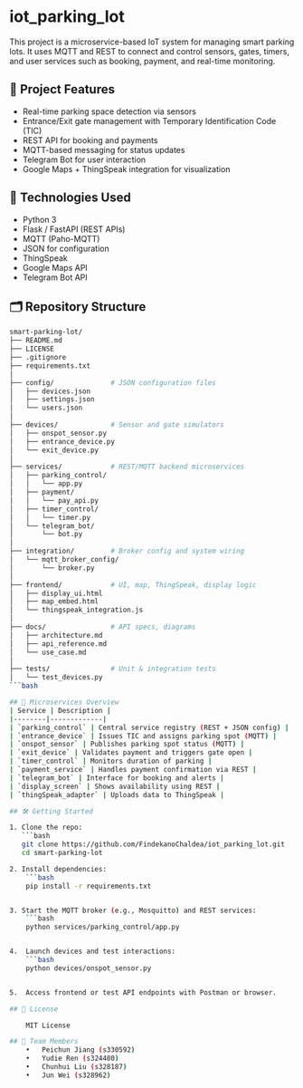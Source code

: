 # iot_parking_lot

This project is a microservice-based IoT system for managing smart parking lots. It uses MQTT and REST to connect and control sensors, gates, timers, and user services such as booking, payment, and real-time monitoring.

## 🚗 Project Features
- Real-time parking space detection via sensors
- Entrance/Exit gate management with Temporary Identification Code (TIC)
- REST API for booking and payments
- MQTT-based messaging for status updates
- Telegram Bot for user interaction
- Google Maps + ThingSpeak integration for visualization

## 🔧 Technologies Used
- Python 3
- Flask / FastAPI (REST APIs)
- MQTT (Paho-MQTT)
- JSON for configuration
- ThingSpeak
- Google Maps API
- Telegram Bot API

## 🗂️ Repository Structure
```bash
smart-parking-lot/
├── README.md
├── LICENSE
├── .gitignore
├── requirements.txt
│
├── config/              # JSON configuration files
│   ├── devices.json
│   ├── settings.json
│   └── users.json
│
├── devices/             # Sensor and gate simulators
│   ├── onspot_sensor.py
│   ├── entrance_device.py
│   └── exit_device.py
│
├── services/            # REST/MQTT backend microservices
│   ├── parking_control/
│   │   └── app.py
│   ├── payment/
│   │   └── pay_api.py
│   ├── timer_control/
│   │   └── timer.py
│   └── telegram_bot/
│       └── bot.py
│
├── integration/         # Broker config and system wiring
│   └── mqtt_broker_config/
│       └── broker.py
│
├── frontend/            # UI, map, ThingSpeak, display logic
│   ├── display_ui.html
│   ├── map_embed.html
│   └── thingspeak_integration.js
│
├── docs/                # API specs, diagrams
│   ├── architecture.md
│   ├── api_reference.md
│   └── use_case.md
│
├── tests/               # Unit & integration tests
│   └── test_devices.py
```bash

## 📡 Microservices Overview
| Service | Description |
|--------|-------------|
| `parking_control` | Central service registry (REST + JSON config) |
| `entrance_device` | Issues TIC and assigns parking spot (MQTT) |
| `onspot_sensor` | Publishes parking spot status (MQTT) |
| `exit_device` | Validates payment and triggers gate open |
| `timer_control` | Monitors duration of parking |
| `payment_service` | Handles payment confirmation via REST |
| `telegram_bot` | Interface for booking and alerts |
| `display_screen` | Shows availability using REST |
| `thingSpeak_adapter` | Uploads data to ThingSpeak |

## 🛠️ Getting Started

1. Clone the repo:
   ```bash
   git clone https://github.com/FindekanoChaldea/iot_parking_lot.git
   cd smart-parking-lot

2. Install dependencies:
	```bash
	pip install -r requirements.txt


3. Start the MQTT broker (e.g., Mosquitto) and REST services:
	```bash
	python services/parking_control/app.py


4.	Launch devices and test interactions:
	```bash
	python devices/onspot_sensor.py


5.	Access frontend or test API endpoints with Postman or browser.

## 📄 License

	MIT License

## 👥 Team Members
	•	Peichun Jiang (s330592)
	•	Yudie Ren (s324480)
	•	Chunhui Liu (s328187)
	•	Jun Wei (s328962)
